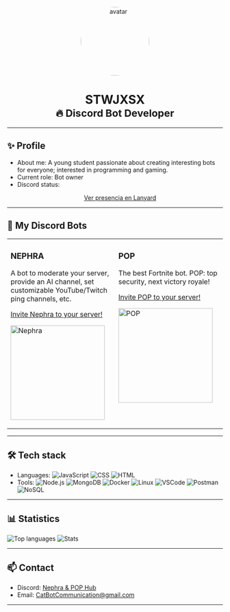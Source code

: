 <p align="center">
  <img src="https://cdn.discordapp.com/avatars/807586817581908008/7f391f57605d6b67bcdaa7909bb6dc59.webp?size=1024" width="160" alt="avatar" style="border-radius:50%"/>
</p>

<h1 align="center">STWJXSX <br/><small style="color:var(--color-secondary)">🔥 Discord Bot Developer</small></h1>

---

## ✨ Profile
- About me: A young student passionate about creating interesting bots for everyone; interested in programming and gaming.
- Current role: Bot owner
- Discord status:
  <p align="center">
    <a href="https://lanyard.cn/embed/807586817581908008?theme=dark">Ver presencia en Lanyard</a>
  </p>

---

## 🤖 My Discord Bots
<table width="100%">
  <tr>
    <td width="50%" valign="top">
      <h3>NEPHRA</h3>
      <p>A bot to moderate your server, provide an AI channel, set customizable YouTube/Twitch ping channels, etc.</p>
      <p>
        <a href="https://discord.com/oauth2/authorize?client_id=973657100871950376&permissions=8&integration_type=0&scope=bot">Invite Nephra to your server!</a>
      </p>
      <p>
        <img alt="Nephra" src="https://cdn.discordapp.com/avatars/973657100871950376/019a25bdb9f4d374cd1a73561d901bbe.webp?size=1024" width="220"/>
      </p>
    </td>
    <td width="50%" valign="top">
      <h3>POP</h3>
      <p>The best Fortnite bot. POP: top security, next victory royale!</p>
      <p>
        <a href="https://discord.com/oauth2/authorize?client_id=1305273926229950465&permissions=1689917160016961&integration_type=0&scope=bot">Invite POP to your server!</a>
      </p>
      <p>
        <img alt="POP" src="https://cdn.discordapp.com/avatars/1305273926229950465/6e70715bdd95f507588ee87cc41effbd.webp?size=1024" width="220"/>
      </p>
    </td>
  </tr>
</table>

---

## 🛠 Tech stack
- Languages:
  ![JavaScript](https://img.shields.io/badge/JavaScript-F7DF1E?logo=javascript&logoColor=black) ![CSS](https://img.shields.io/badge/CSS-1572B6?logo=css3&logoColor=white) ![HTML](https://img.shields.io/badge/HTML-E34F26?logo=html5&logoColor=white)
- Tools:
  ![Node.js](https://img.shields.io/badge/Node.js-339933?logo=node.js&logoColor=white) ![MongoDB](https://img.shields.io/badge/MongoDB-47A248?logo=mongodb&logoColor=white) ![Docker](https://img.shields.io/badge/Docker-2496ED?logo=docker&logoColor=white) ![Linux](https://img.shields.io/badge/Linux-FCC624?logo=linux&logoColor=black) ![VSCode](https://img.shields.io/badge/VSCode-007ACC?logo=visual-studio-code&logoColor=white) ![Postman](https://img.shields.io/badge/Postman-FF6C37?logo=postman&logoColor=white) ![NoSQL](https://img.shields.io/badge/NoSQL-006400?logo=data:image/png;base64,)

---

## 📊 Statistics
<p align="left">
  <img alt="Top languages" src="https://github-readme-stats.vercel.app/api/top-langs/?username=STWJXSX&layout=compact&theme=dark" />
  <img alt="Stats" src="https://github-readme-stats.vercel.app/api?username=STWJXSX&show_icons=true&theme=dark" />
</p>

---

## 📫 Contact
- Discord: <a href="https://discord.gg/tR7XTnRnrD">Nephra & POP Hub</a>
- Email: CatBotCommunication@gmail.com


---

